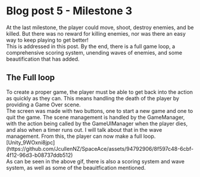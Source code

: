 <h1>Blog post 5 - Milestone 3</h1>
At the last milestone, the player could move, shoot, destroy enemies, and be killed. But there was no reward for killing enemies, nor was there an easy way to keep playing to get better!<br>
This is addressed in this post. By the end, there is a full game loop, a comprehensive scoring system, unending waves of enemies, and some beautification that has added.<br>

<h2>The Full loop</h2>
To create a proper game, the player must be able to get back into the action as quickly as they can. This means handling the death of the player by providing a Game Over scene.<br>
The screen was made with two buttons, one to start a new game and one to quit the game. The scene management is handled by the GameManager, with the action being called by the GameUIManager when the player dies, and also when a timer runs out. I will talk about that in the wave management. From this, the player can now make a full loop. <br>
[Unity_9WOxni8jpc](https://github.com/JcullenNZ/SpaceAce/assets/94792906/8f597c48-6cbf-4f12-96d3-b08737ddb512)<br>
As can be seen in the above gif, there is also a scoring system and wave system, as well as some of the beauitfication mentioned.<br>

<h2></h2>
